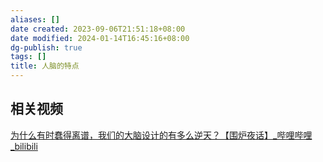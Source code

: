 ```yaml
---
aliases: []
date created: 2023-09-06T21:51:18+08:00
date modified: 2024-01-14T16:45:16+08:00
dg-publish: true
tags: []
title: 人脑的特点
---
```


## 相关视频
[为什么有时蠢得离谱，我们的大脑设计的有多么逆天？【围炉夜话】\_哔哩哔哩\_bilibili](https://www.bilibili.com/video/BV198411z7nT/?spm_id_from=333.1007.tianma.3-2-8.click&vd_source=20cb3e7c6ad3d64f0eb2d763ff005080)